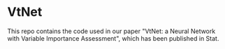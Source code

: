 # VtNet
This repo contains the code used in our paper "VtNet: a Neural Network with Variable Importance Assessment", which has been published in Stat.
